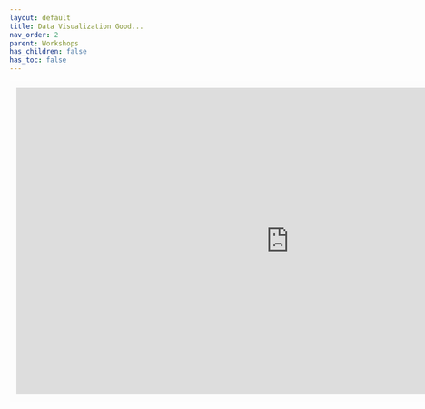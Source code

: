 ```yaml
---
layout: default
title: Data Visualization Good...
nav_order: 2
parent: Workshops
has_children: false
has_toc: false
---
```


<iframe width="960" height="540" frameborder="0" marginheight="0" marginwidth="0" style="border:12px solid  #fcfcfc" src="https://meginwinnipeg.github.io/slides/dvgb_2022.html"></iframe>  